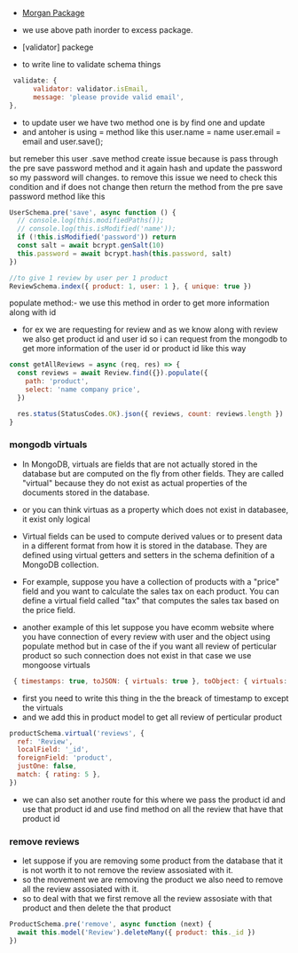 - [Morgan Package](https://www.npmjs.com/package/morgan)

- we use above path inorder to excess package.

- [validator] packege
- to write line to validate schema things

```js
 validate: {
      validator: validator.isEmail,
      message: 'please provide valid email',
},
```

- to update user we have two method one is by find one and update
- and antoher is using = method like this
  user.name = name
  user.email = email
  and user.save();

but remeber this user .save method create issue because is pass through the pre save password method and it again hash and update the password so my password will changes.
to remove this issue we need to check this condition and if does not change then return the method from the pre save password method
like this

```js
UserSchema.pre('save', async function () {
  // console.log(this.modifiedPaths());
  // console.log(this.isModified('name'));
  if (!this.isModified('password')) return
  const salt = await bcrypt.genSalt(10)
  this.password = await bcrypt.hash(this.password, salt)
})
```

```js
//to give 1 review by user per 1 product
ReviewSchema.index({ product: 1, user: 1 }, { unique: true })
```

populate method:- we use this method in order to get more information along with id

- for ex we are requesting for review and as we know along with review we also get product id and user id so i can request from the mongodb to get more information of the user id or product id like this way

```js
const getAllReviews = async (req, res) => {
  const reviews = await Review.find({}).populate({
    path: 'product',
    select: 'name company price',
  })

  res.status(StatusCodes.OK).json({ reviews, count: reviews.length })
}
```

### mongodb virtuals

- In MongoDB, virtuals are fields that are not actually stored in the database but are computed on the fly from other fields. They are called "virtual" because they do not exist as actual properties of the documents stored in the database.

- or you can think virtuas as a property which does not exist in databasee, it exist only logical

- Virtual fields can be used to compute derived values or to present data in a different format from how it is stored in the database. They are defined using virtual getters and setters in the schema definition of a MongoDB collection.

- For example, suppose you have a collection of products with a "price" field and you want to calculate the sales tax on each product. You can define a virtual field called "tax" that computes the sales tax based on the price field.

- another example of this let suppose you have ecomm website where you have connection of every review with user and the object using populate method but in case of the if you want all review of perticular product so such connection does not exist in that case we use mongoose virtuals

```js
 { timestamps: true, toJSON: { virtuals: true }, toObject: { virtuals: true } }
```

- first you need to write this thing in the the breack of timestamp to except the virtuals
- and we add this in product model to get all review of perticular product

```js
productSchema.virtual('reviews', {
  ref: 'Review',
  localField: '_id',
  foreignField: 'product',
  justOne: false,
  match: { rating: 5 },
})
```

- we can also set another route for this where we pass the product id and use that product id and use find method on all the review that have that product id

### remove reviews

- let suppose if you are removing some product from the database that it is not worth it to not remove the review assosiated with it.
- so the movement we are removing the product we also need to remove all the review assosiated with it.
- so to deal with that we first remove all the review assosiate with that product and then delete the that product

```js
ProductSchema.pre('remove', async function (next) {
  await this.model('Review').deleteMany({ product: this._id })
})
```
